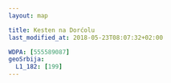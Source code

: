 ```yaml
---
layout: map

title: Kesten na Dorćolu
last_modified_at: 2018-05-23T08:07:32+02:00

WDPA: [555589087]
geoSrbija:
  L1_182: [199]
---
```

